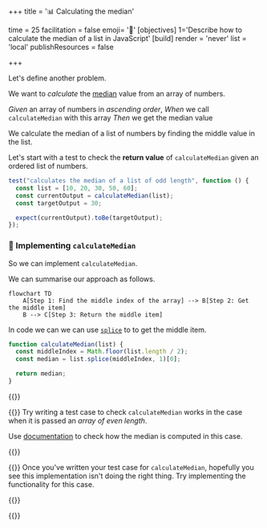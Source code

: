 +++
title = '📊 Calculating the median'

time = 25
facilitation = false
emoji= '🧩'
[objectives]
1='Describe how to calculate the median of a list in JavaScript' 
[build]
  render = 'never'
  list = 'local'
  publishResources = false

+++

Let's define another problem.

We want to _calculate_ the [median](https://www.bbc.co.uk/bitesize/guides/zwhgk2p/revision/2) value from an array of numbers.

_Given_ an array of numbers in _ascending order_,
_When_ we call `calculateMedian` with this array
_Then_ we get the median value

We calculate the median of a list of numbers by finding the middle value in the list.

Let's start with a test to check the **return value** of `calculateMedian` given an ordered list of numbers.

```js
test("calculates the median of a list of odd length", function () {
  const list = [10, 20, 30, 50, 60];
  const currentOutput = calculateMedian(list);
  const targetOutput = 30;

  expect(currentOutput).toBe(targetOutput);
});
```

### 🔨 Implementing `calculateMedian`

So we can implement `calculateMedian`.

We can summarise our approach as follows.

```mermaid
flowchart TD
    A[Step 1: Find the middle index of the array] --> B[Step 2: Get the middle item]
    B --> C[Step 3: Return the middle item]
```

In code we can we can use [`splice`](https://developer.mozilla.org/en-US/docs/Web/JavaScript/Reference/Global_Objects/Array/splice) to to get the middle item.

```js
function calculateMedian(list) {
  const middleIndex = Math.floor(list.length / 2);
  const median = list.splice(middleIndex, 1)[0];

  return median;
}
```

{{<tabs name="">}}

{{<tab name="🧪 Test it">}}
Try writing a test case to check `calculateMedian` works in the case when it is passed an _array of even length_.

Use [documentation](https://www.bbc.co.uk/bitesize/guides/zwhgk2p/revision/2) to check how the median is computed in this case.

{{</tab>}}

{{<tab name="🔧 Implement">}}
Once you've written your test case for `calculateMedian`, hopefully you see this implementation isn't doing the right thing. Try implementing the functionality for this case.

{{</tab>}}

{{</tabs>}}
